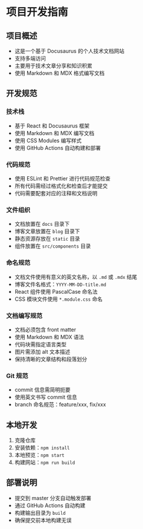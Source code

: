 # 项目开发指南

## 项目概述
- 这是一个基于 Docusaurus 的个人技术文档网站
- 支持多端访问
- 主要用于技术文章分享和知识积累
- 使用 Markdown 和 MDX 格式编写文档

## 开发规范

### 技术栈
- 基于 React 和 Docusaurus 框架
- 使用 Markdown 和 MDX 编写文档
- 使用 CSS Modules 编写样式
- 使用 GitHub Actions 自动构建和部署

### 代码规范
- 使用 ESLint 和 Prettier 进行代码规范检查
- 所有代码需经过格式化和检查后才能提交
- 代码需要配套对应的注释和文档说明

### 文件组织
- 文档放置在 `docs` 目录下
- 博客文章放置在 `blog` 目录下
- 静态资源存放在 `static` 目录
- 组件放置在 `src/components` 目录

### 命名规范
- 文档文件使用有意义的英文名称，以 `.md` 或 `.mdx` 结尾
- 博客文件名格式：`YYYY-MM-DD-title.md`
- React 组件使用 PascalCase 命名法
- CSS 模块文件使用 `*.module.css` 命名

### 文档编写规范
- 文档必须包含 front matter
- 使用 Markdown 和 MDX 语法
- 代码块需指定语言类型
- 图片需添加 alt 文本描述
- 保持清晰的文章结构和段落划分

### Git 规范
- commit 信息需简明扼要
- 使用英文书写 commit 信息
- branch 命名规范：feature/xxx, fix/xxx

## 本地开发
1. 克隆仓库
2. 安装依赖：`npm install`
3. 本地预览：`npm start`
4. 构建网站：`npm run build`

## 部署说明
- 提交到 master 分支自动触发部署
- 通过 GitHub Actions 自动构建
- 构建输出目录为 `build`
- 确保提交前本地构建无误
